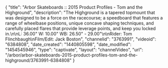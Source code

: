 {
    "title": "Arbor Skateboards :: 2015 Product Profiles - Tom and the Highground",
    "description": "The Highground is a tapered topmount that was designed to be a force on the racecourse; a speedboard that features a range of wheelbase positions, unique concave shaping techniques, and carefully placed flares that provide leverage points, and keep you locked in.\n\nL: 36.00\" W: 10.00\" WB: 26.50\" - 29.00\"\n\nRider: Tom Flinchbaugh\nFilm\/Edit: Jack Boston",
    "channelid": "3763991",
    "videoid": "6384808",
    "date_created": "1440805598",
    "date_modified": "1454545946",
    "type": "captivate",
    "layout": "channelVideo",
    "url": "\/arbor\/arbor-skateboards-2015-product-profiles-tom-and-the-highground\/3763991-6384808"
}